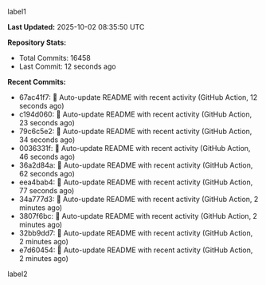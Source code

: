 
label1 
<!-- ACTIVITY_START -->
**Last Updated:** 2025-10-02 08:35:50 UTC

**Repository Stats:**
- Total Commits: 16458
- Last Commit: 12 seconds ago

**Recent Commits:**
- 67ac41f7: 🤖 Auto-update README with recent activity (GitHub Action, 12 seconds ago)
- c194d060: 🤖 Auto-update README with recent activity (GitHub Action, 23 seconds ago)
- 79c6c5e2: 🤖 Auto-update README with recent activity (GitHub Action, 34 seconds ago)
- 0036331f: 🤖 Auto-update README with recent activity (GitHub Action, 46 seconds ago)
- 36a2d84a: 🤖 Auto-update README with recent activity (GitHub Action, 62 seconds ago)
- eea4bab4: 🤖 Auto-update README with recent activity (GitHub Action, 77 seconds ago)
- 34a777d3: 🤖 Auto-update README with recent activity (GitHub Action, 2 minutes ago)
- 3807f6bc: 🤖 Auto-update README with recent activity (GitHub Action, 2 minutes ago)
- 32bb9dd7: 🤖 Auto-update README with recent activity (GitHub Action, 2 minutes ago)
- e7d60454: 🤖 Auto-update README with recent activity (GitHub Action, 2 minutes ago)
<!-- ACTIVITY_END -->

label2
